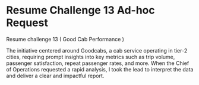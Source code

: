 # Resume Challenge 13 Ad-hoc Request
Resume challenge 13 ( Good Cab Performance )

The initiative centered around Goodcabs, a cab service operating in tier-2 cities, requiring prompt insights into key metrics such as trip volume, passenger satisfaction, repeat passenger rates, and more. When the Chief of Operations requested a rapid analysis, I took the lead to interpret the data and deliver a clear and impactful report.
